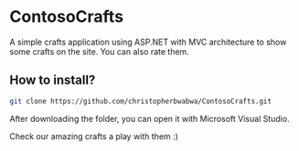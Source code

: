 # ContosoCrafts

A simple crafts application using ASP.NET with MVC architecture to show some crafts on the site.
You can also rate them.

## How to install?
```bash
git clone https://github.com/christopherbwabwa/ContosoCrafts.git
```
After downloading the folder, you can open it with Microsoft Visual Studio.

Check our amazing crafts a play with them :)
